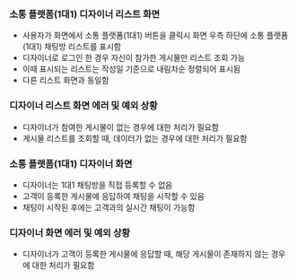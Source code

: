 ### 소통 플랫폼(1대1) 디자이너 리스트 화면
- 사용자가 화면에서 소통 플랫폼(1대1) 버튼을 클릭시 화면 우측 하단에 소통 플랫폼 (1대1) 채팅방 리스트를 표시함
- 디자이너로 로그인 한 경우 자신이 참가한 게시물만 리스트 조회 가능
- 이때 표시되는 리스트는 작성일 기준으로 내림차순 정렬되어 표시됨
- 다른 리스트 화면과 동일함

### 디자이너 리스트 화면  에러 및 예외 상황

- 디자이너가 참여한 게시물이 없는 경우에 대한 처리가 필요함
- 게시물 리스트를 조회할 때, 데이터가 없는 경우에 대한 처리가 필요함


### 소통 플랫폼(1대1) 디자이너 화면
- 디자이너는 1대1 채팅방을 직접 등록할 수 없음
- 고객이 등록한 게시물에 응답하여 채팅을 시작할 수 있음
- 채팅이 시작된 후에는 고객과의 실시간 채팅이 가능함

### 디자이너 화면  에러 및 예외 상황

- 디자이너가 고객이 등록한 게시물에 응답할 때, 해당 게시물이 존재하지 않는 경우에 대한 처리가 필요함
